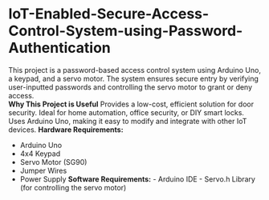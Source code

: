 # IoT-Enabled-Secure-Access-Control-System-using-Password-Authentication
This project is a password-based access control system using Arduino Uno, a keypad, and a servo motor. The system ensures secure entry by verifying user-inputted passwords and controlling the servo motor to grant or deny access.  
**Why This Project is Useful**
Provides a low-cost, efficient solution for door security.
Ideal for home automation, office security, or DIY smart locks.
Uses Arduino Uno, making it easy to modify and integrate with other IoT devices.
**Hardware Requirements:**
   - Arduino Uno
   - 4x4 Keypad
   - Servo Motor (SG90)
   - Jumper Wires
   - Power Supply
**Software Requirements:**
    - Arduino IDE
    - Servo.h Library (for controlling the servo motor)
